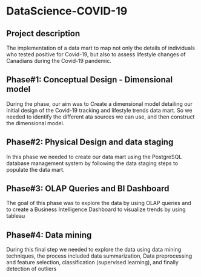 # DataScience-COVID-19

## Project description

The implementation of a data mart to map not only the details of individuals who tested positive for Covid-19, but also to assess lifestyle changes of Canadians during the Covid-19 pandemic.


## Phase#1: Conceptual Design - Dimensional model

During the phase, our aim was to Create a dimensional model detailing our initial design of the Covid-19 tracking and lifestyle trends data mart. So we needed to identify the different ata sources we can use, and then construct the dimensional model.


## Phase#2: Physical Design and data staging

In this phase we needed to create our data mart using the PostgreSQL database management system by following the data staging steps to populate the data mart.


## Phase#3: OLAP Queries and BI Dashboard 

The goal of this phase was to explore the data by using OLAP queries and to create a Business Intelligence Dashboard to visualize trends by using tableau


## Phase#4: Data mining

During this final step we needed to explore the data using data mining techniques, the process included data summarization, Data preprocessing and feature selection, classification (supervised learning), and finally detection of outliers
